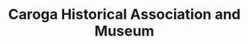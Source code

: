 ---
layout: repo
title: "Caroga Historical Association and Museum"
id: 19640
permalink: repos/19640/
---